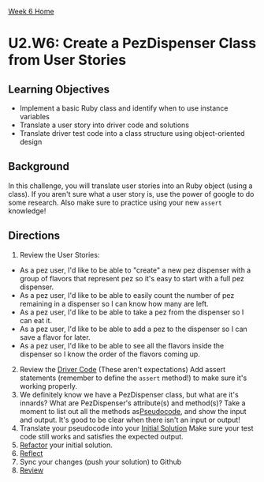 [Week 6 Home](../)

# U2.W6: Create a PezDispenser Class from User Stories


## Learning Objectives
- Implement a basic Ruby class and identify when to use instance variables
- Translate a user story into driver code and solutions
- Translate driver test code into a class structure using object-oriented design

## Background
In this challenge, you will translate user stories into an Ruby object (using a class). If you aren't sure what a user story is, use the power of google to do some research. Also make sure to practice using your new `assert` knowledge!

## Directions
 
1. Review the User Stories: 
- As a pez user, I'd like to be able to "create" a new pez dispenser with a group of flavors that represent pez so it's easy to start with a full pez dispenser.
- As a pez user, I'd like to be able to easily count the number of pez remaining in a dispenser so I can know how many are left.
- As a pez user, I'd like to be able to take a pez from the dispenser so I can eat it.
- As a pez user, I'd like to be able to add a pez to the dispenser so I can save a flavor for later.
- As a pez user, I'd like to be able to see all the flavors inside the dispenser so I know the order of the flavors coming up.
2. Review the [Driver Code](../references/driver_code.md) (These aren't expectations) Add assert statements (remember to define the `assert` method!) to make sure it's working properly.
3. We definitely know we have a PezDispenser class, but what are it's innards? What are PezDispenser's attribute(s) and method(s)? Take a moment to list out all the methods as[Pseudocode](../references/pseudocode.md), and show the input and output. It's good to be clear when there isn't an input or output!
4. Translate your pseudocode into your [Initial Solution](../references/initial_solution.md) Make sure your test code still works and satisfies the expected output. 
5. [Refactor](../references/refactoring.md) your initial solution.
6. [Reflect](../references/reflection_guidelines.md)
7. Sync your changes (push your solution) to Github
8. [Review](../references/review.md)
